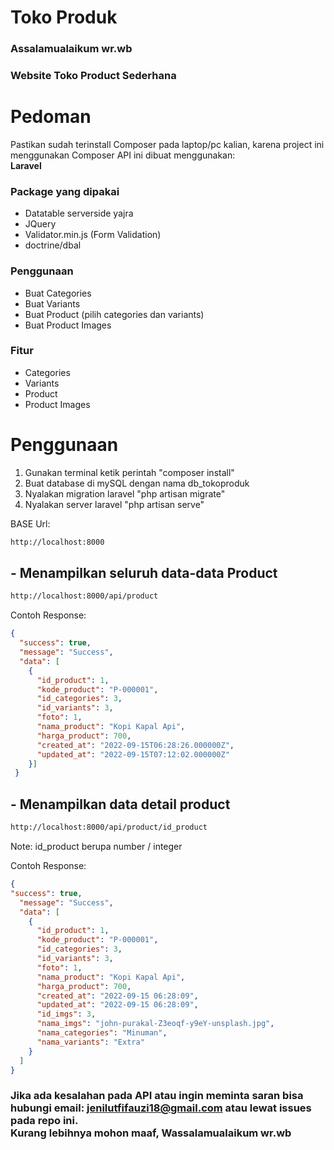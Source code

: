 # Toko Produk
### Assalamualaikum wr.wb
### Website Toko Product Sederhana

# Pedoman
Pastikan sudah terinstall Composer pada laptop/pc kalian, karena project ini menggunakan Composer
API ini dibuat menggunakan: <br>
<b>Laravel</b>

### Package yang dipakai
- Datatable serverside yajra
- JQuery
- Validator.min.js  (Form Validation)
- doctrine/dbal

### Penggunaan
- Buat Categories
- Buat Variants
- Buat Product (pilih categories dan variants)
- Buat Product Images 

### Fitur
- Categories
- Variants
- Product
- Product Images

# Penggunaan

1. Gunakan terminal ketik perintah "composer install"
2. Buat database di mySQL dengan nama db_tokoproduk
3. Nyalakan migration laravel "php artisan migrate"
4. Nyalakan server laravel "php artisan serve"



BASE Url:
```bash
http://localhost:8000
```

## - Menampilkan seluruh data-data Product
```bash
http://localhost:8000/api/product
```
Contoh Response: 
```json
{
  "success": true,
  "message": "Success",
  "data": [
    {
      "id_product": 1,
      "kode_product": "P-000001",
      "id_categories": 3,
      "id_variants": 3,
      "foto": 1,
      "nama_product": "Kopi Kapal Api",
      "harga_product": 700,
      "created_at": "2022-09-15T06:28:26.000000Z",
      "updated_at": "2022-09-15T07:12:02.000000Z"
    }]
 }
```
## - Menampilkan data detail product 
```bash
http://localhost:8000/api/product/id_product
```
Note: id_product berupa number / integer

Contoh Response:
```json
{
"success": true,
  "message": "Success",
  "data": [
    {
      "id_product": 1,
      "kode_product": "P-000001",
      "id_categories": 3,
      "id_variants": 3,
      "foto": 1,
      "nama_product": "Kopi Kapal Api",
      "harga_product": 700,
      "created_at": "2022-09-15 06:28:09",
      "updated_at": "2022-09-15 06:28:09",
      "id_imgs": 3,
      "nama_imgs": "john-purakal-Z3eoqf-y9eY-unsplash.jpg",
      "nama_categories": "Minuman",
      "nama_variants": "Extra"
    }
  ]
}
```
### Jika ada kesalahan pada API atau ingin meminta saran bisa hubungi email: jenilutfifauzi18@gmail.com atau lewat issues pada repo ini.<br>Kurang lebihnya mohon maaf, Wassalamualaikum wr.wb

